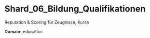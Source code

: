 # Shard_06_Bildung_Qualifikationen

Reputation & Scoring für Zeugnisse, Kurse

**Domain:** education
